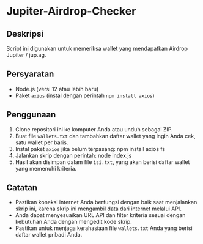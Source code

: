 # Jupiter-Airdrop-Checker

## Deskripsi
Script ini digunakan untuk memeriksa wallet yang mendapatkan Airdrop Jupiter / jup.ag.

## Persyaratan
- Node.js (versi 12 atau lebih baru)
- Paket `axios` (instal dengan perintah `npm install axios`)

## Penggunaan
1. Clone repositori ini ke komputer Anda atau unduh sebagai ZIP.
2. Buat file `wallets.txt` dan tambahkan daftar wallet yang ingin Anda cek, satu wallet per baris.
3. Instal paket `axios` jika belum terpasang: npm install axios fs
4. Jalankan skrip dengan perintah: node index.js
5. Hasil akan disimpan dalam file `isi.txt`, yang akan berisi daftar wallet yang memenuhi kriteria.

## Catatan
- Pastikan koneksi internet Anda berfungsi dengan baik saat menjalankan skrip ini, karena skrip ini mengambil data dari internet melalui API.
- Anda dapat menyesuaikan URL API dan filter kriteria sesuai dengan kebutuhan Anda dengan mengedit kode skrip.
- Pastikan untuk menjaga kerahasiaan file `wallets.txt` Anda yang berisi daftar wallet pribadi Anda.
